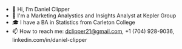 - 👋 Hi, I’m Daniel Clipper 
- 🚌 I'm a Marketing Analystics and Insights Analyst at Kepler Group 
- 🎓 I have a BA in Statistics from Carleton College
- 📫 How to reach me: dclipper21@gmail.com, +1 (704) 928-9036, linkedin.com/in/daniel-clipper

<!---
clipperd/clipperd is a ✨ special ✨ repository because its `README.md` (this file) appears on your GitHub profile.
You can click the Preview link to take a look at your changes.
--->
